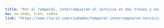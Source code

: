```yaml
---
title: "Por el temporal, interrumpieron el servicio en dos trenes y una línea de subte - 29/09/2018 - Clarín.com"
kw: no-anda, tren, subte
link: "https://www.clarin.com/ciudades/temporal-interrumpieron-servicio-trenes-linea-subte_0_BZqVnvbZp.html"
---
```


